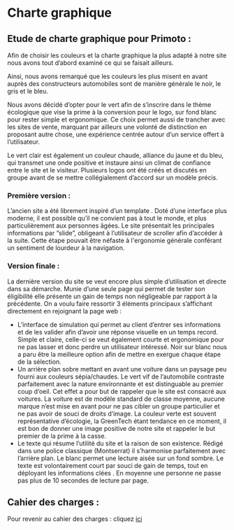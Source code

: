 # Charte graphique 

## Etude de charte graphique pour Primoto :
Afin de choisir les couleurs et la charte graphique la plus adapté à notre site nous avons tout d’abord examiné ce qui se faisait ailleurs. 

Ainsi, nous avons remarqué que les couleurs les plus misent en avant auprès des constructeurs automobiles sont de manière générale le noir, le gris et le bleu.

Nous avons décidé d’opter pour le vert afin de s’inscrire dans le thème écologique que vise la prime à la conversion pour le logo, sur fond blanc pour rester simple et ergonomique. Ce choix permet aussi de trancher avec les sites de vente, marquant par ailleurs une volonté de distinction en proposant autre chose, une expérience centrée autour d’un service offert à l’utilisateur. 

Le vert clair est également un couleur chaude, alliance du jaune et du bleu, qui transmet une onde positive et instaure ainsi un climat de confiance entre le site et le visiteur.
Plusieurs logos ont été créés et discutés en groupe avant de se mettre collégialement d’accord sur un modèle précis. 

### Première version :
L’ancien site a été librement inspiré d’un template . Doté d’une interface plus moderne, il est possible qu’il ne convient pas à tout le monde, et plus particulièrement aux personnes âgées. Le site présentait les principales informations par “slide”, obligeant à l’utilisateur de scroller afin d’accéder à la suite. Cette étape pouvait être néfaste à l'ergonomie générale conférant un sentiment de lourdeur à la navigation. 

### Version finale :
La dernière version du site se veut encore plus simple d’utilisation et directe dans sa démarche. Munie d’une seule page qui permet de tester son éligibilité elle présente un gain de temps non négligeable par rapport à la précédente. On a voulu faire ressortir 3 éléments principaux s’affichant directement en rejoignant la page web : 

* L’interface de simulation qui permet au client d’entrer ses informations et de les valider afin d’avoir une réponse visuelle en un temps record. Simple et claire, celle-ci se veut également courte et ergonomique pour ne pas lasser et donc perdre un utilisateur intéressé. Noir sur blanc nous a paru être la meilleure option afin de mettre en exergue chaque étape de la sélection. 
* Un arrière plan sobre mettant en avant une voiture dans un paysage peu fourni aux couleurs sépia/chaudes. Le vert vif de l’automobile contraste parfaitement avec la nature environnante et est distinguable au premier coup d‘oeil. Cet effet a pour but de rappeler que le site est consacré aux voitures. La voiture est de modèle standard de classe moyenne, aucune marque n’est mise en avant pour ne pas cibler un groupe particulier et ne pas avoir de souci de droits d’image. La couleur verte est souvent représentative d’écologie, la GreenTech étant tendance en ce moment, il est bon de donner une image positive de notre site et rappeler le but premier de la prime à la casse. 
* Le texte qui résume l’utilité du site et la raison de son existence. Rédigé dans une police classique (Montserrat) il s’harmonise parfaitement avec l’arrière plan. Le blanc permet une lecture aisée sur un fond sombre. Le texte est volontairement court par souci de gain de temps, tout en déployant les informations clées . En moyenne une personne ne passe pas plus de 10 secondes de lecture par page. 

## Cahier des charges :
Pour revenir au cahier des charges : cliquez [ici](https://github.com/yannisleguen/primoto/edit/master/Specs.md) 
